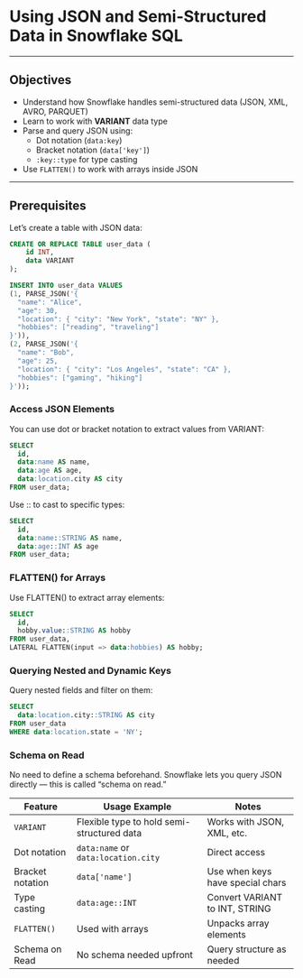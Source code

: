 # Using JSON and Semi-Structured Data in Snowflake SQL

---

## Objectives

- Understand how Snowflake handles semi-structured data (JSON, XML, AVRO, PARQUET)
- Learn to work with **VARIANT** data type
- Parse and query JSON using:
  - Dot notation (`data:key`)
  - Bracket notation (`data['key']`)
  - `:key::type` for type casting
- Use `FLATTEN()` to work with arrays inside JSON

---

##  Prerequisites

Let’s create a table with JSON data:

```sql
CREATE OR REPLACE TABLE user_data (
    id INT,
    data VARIANT
);

INSERT INTO user_data VALUES
(1, PARSE_JSON('{
  "name": "Alice",
  "age": 30,
  "location": { "city": "New York", "state": "NY" },
  "hobbies": ["reading", "traveling"]
}')),
(2, PARSE_JSON('{
  "name": "Bob",
  "age": 25,
  "location": { "city": "Los Angeles", "state": "CA" },
  "hobbies": ["gaming", "hiking"]
}'));
```

### Access JSON Elements
You can use dot or bracket notation to extract values from VARIANT:

```sql
SELECT
  id,
  data:name AS name,
  data:age AS age,
  data:location.city AS city
FROM user_data;

```

Use :: to cast to specific types:

```sql
SELECT
  id,
  data:name::STRING AS name,
  data:age::INT AS age
FROM user_data;
```

### FLATTEN() for Arrays
Use FLATTEN() to extract array elements:

```sql
SELECT
  id,
  hobby.value::STRING AS hobby
FROM user_data,
LATERAL FLATTEN(input => data:hobbies) AS hobby;
```

### Querying Nested and Dynamic Keys
Query nested fields and filter on them:

```sql
SELECT
  data:location.city::STRING AS city
FROM user_data
WHERE data:location.state = 'NY';
```

### Schema on Read
No need to define a schema beforehand. Snowflake lets you query JSON directly — this is called “schema on read.”

| Feature          | Usage Example                              | Notes                            |
| ---------------- | ------------------------------------------ | -------------------------------- |
| `VARIANT`        | Flexible type to hold semi-structured data | Works with JSON, XML, etc.       |
| Dot notation     | `data:name` or `data:location.city`        | Direct access                    |
| Bracket notation | `data['name']`                             | Use when keys have special chars |
| Type casting     | `data:age::INT`                            | Convert VARIANT to INT, STRING   |
| `FLATTEN()`      | Used with arrays                           | Unpacks array elements           |
| Schema on Read   | No schema needed upfront                   | Query structure as needed        |
